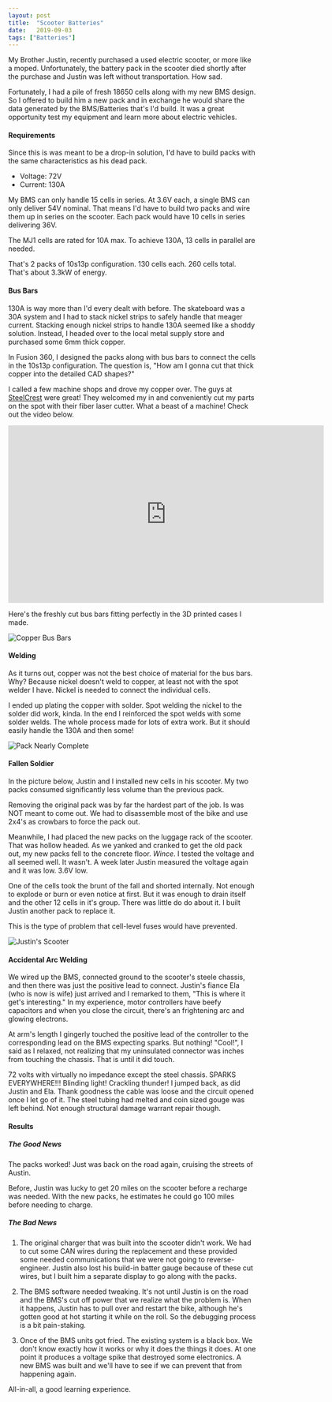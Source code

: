 ```yaml
---
layout: post
title:  "Scooter Batteries"
date:   2019-09-03
tags: ["Batteries"]
---
```


My Brother Justin, recently purchased a used electric scooter, or more like a moped.  Unfortunately, the battery pack in the scooter died shortly after the purchase and Justin was left without transportation.  How sad.

Fortunately, I had a pile of fresh 18650 cells along with my new BMS design.  So I offered to build him a new pack and in exchange he would share the data generated by the BMS/Batteries that's I'd build.  It was a great opportunity test my equipment and learn more about electric vehicles. 

#### Requirements

Since this is was meant to be a drop-in solution, I'd have to build packs with the same characteristics as his dead pack.

* Voltage:  72V
* Current:  130A

My BMS can only handle 15 cells in series.  At 3.6V each, a single BMS can only deliver 54V nominal.  That means I'd have to build two packs and wire them up in series on the scooter.  Each pack would have 10 cells in series delivering 36V.

The MJ1 cells are rated for 10A max. To achieve 130A, 13 cells in parallel are needed.

That's 2 packs of 10s13p configuration.  130 cells each.  260 cells total.  That's about 3.3kW of energy.


#### Bus Bars

130A is way more than I'd every dealt with before.  The skateboard was a 30A system and I had to stack nickel strips to safely handle that meager current.  Stacking enough nickel strips to handle 130A seemed like a shoddy solution.  Instead, I headed over to the local metal supply store and purchased some 6mm thick copper.  

In Fusion 360, I designed the packs along with bus bars to connect the cells in the 10s13p configuration.  The question is, "How am I gonna cut that thick copper into the detailed CAD shapes?"

I called a few machine shops and drove my copper over.  The guys at [SteelCrest](https://www.steelcrestonline.com/) were great!  They welcomed my in and conveniently cut my parts on the spot with their fiber laser cutter.  What a beast of a machine!  Check out the video below.

<iframe src="https://player.vimeo.com/video/357714358" width="640" height="360" frameborder="0" allow="autoplay; fullscreen" allowfullscreen></iframe>
    
Here's the freshly cut bus bars fitting perfectly in the 3D printed cases I made.

![Copper Bus Bars](/eflight/img/2019-09-03/2.jpg)

#### Welding

As it turns out, copper was not the best choice of material for the bus bars.  Why?  Because nickel doesn't weld to copper, at least not with the spot welder I have.  Nickel is needed to connect the individual cells.  

I ended up plating the copper with solder.  Spot welding the nickel to the solder did work, kinda.  In the end I reinforced the spot welds with some solder welds.  The whole process made for lots of extra work.  But it should easily handle the 130A and then some!

![Pack Nearly Complete](/eflight/img/2019-09-03/3.jpg)


#### Fallen Soldier

In the picture below, Justin and I installed new cells in his scooter.  My two packs consumed significantly less volume than the previous pack.

Removing the original pack was by far the hardest part of the job.  Is was NOT meant to come out.  We had to disassemble most of the bike and use 2x4's as crowbars to force the pack out. 

Meanwhile, I had placed the new packs on the luggage rack of the scooter.  That was hollow headed.  As we yanked and cranked to get the old pack out, my new packs fell to the concrete floor.  *Wince*.  I tested the voltage and all seemed well.  It wasn't.  A week later Justin measured the voltage again and it was low.  3.6V low.

One of the cells took the brunt of the fall and shorted internally.  Not enough to explode or burn or even notice at first.  But it was enough to drain itself and the other 12 cells in it's group.  There was little do do about it.  I built Justin another pack to replace it.

This is the type of problem that cell-level fuses would have prevented. 

![Justin's Scooter](/eflight/img/2019-09-03/1.jpg)

#### Accidental Arc Welding


We wired up the BMS, connected ground to the scooter's steele chassis, and then there was just the positive lead to connect.  Justin's fiance Ela (who is now is wife) just arrived and I remarked to them, "This is where it get's interesting."  In my experience, motor controllers have beefy capacitors and when you close the circuit, there's an frightening arc and glowing electrons.

At arm's length I gingerly touched the positive lead of the controller to the corresponding lead on the BMS expecting sparks.  But nothing!  "Cool!", I said as I relaxed, not realizing that my uninsulated connector was inches from touching the chassis.  That is until it did touch.  

72 volts with virtually no impedance except the steel chassis.  SPARKS EVERYWHERE!!!  Blinding light!  Crackling thunder!  I jumped back, as did Justin and Ela.  Thank goodness the cable was loose and the circuit opened once I let go of it.  The steel tubing had melted and coin sized gouge was left behind.  Not enough structural damage warrant repair though.         

#### Results

##### The Good News

The packs worked!  Just was back on the road again, cruising the streets of Austin.  

Before, Justin was lucky to get 20 miles on the scooter before a recharge was needed.   With the new packs, he estimates he could go 100 miles before needing to charge.

##### The Bad News

1) The original charger that was built into the scooter didn't work.  We had to cut some CAN wires during the replacement and these provided some needed communications that we were not going to reverse-engineer.  Justin also lost his build-in batter gauge because of these cut wires, but I built him a separate display to go along with the packs.   

2) The BMS software needed tweaking.  It's not until Justin is on the road and the BMS's cut off power that we realize what the problem is.  When it happens, Justin has to pull over and restart the bike, although he's gotten good at hot starting it while on the roll.  So the debugging process is a bit pain-staking.

3) Once of the BMS units got fried.  The existing system is a black box.  We don't know exactly how it works or why it does the things it does.  At one point it produces a voltage spike that destroyed some electronics.  A new BMS was built and we'll have to see if we can prevent that from happening again.

All-in-all, a good learning experience. 
